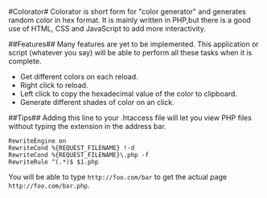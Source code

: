 #Colorator#
Colorator is short form for "color generator" and generates random color in
hex format. It is mainly written in PHP,but there is a good use of HTML,
CSS and JavaScript to add more interactivity.

##Features##
Many features are yet to be implemented. This application or script (whatever
you say) will be able to perform all these tasks when it is complete.
 * Get different colors on each reload.
 * Right click to reload.
 * Left click to copy the hexadecimal value of the color to clipboard.
 * Generate different shades of color on an click.

##Tips##
Adding this line to your .htaccess file will let you view PHP files without
typing the extension in the address bar.

    RewriteEngine on
    RewriteCond %{REQUEST_FILENAME} !-d
    RewriteCond %{REQUEST_FILENAME}\.php -f
    RewriteRule ^(.*)$ $1.php

You will be able to type `http://foo.com/bar` to get the actual page
`http://foo.com/bar.php`.
